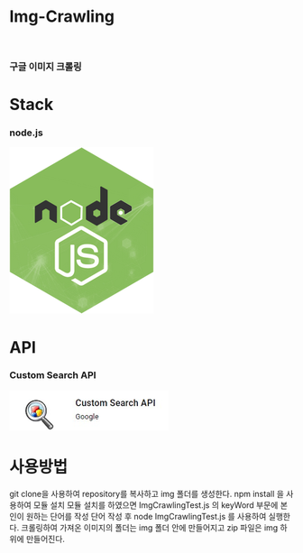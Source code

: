 # Img-Crawling

<br>
<h3>구글 이미지 크롤링</h3>

# Stack

<h3>node.js</h3>
<img src="./node.jpg">

# API

<h3>Custom Search API</h3>
<img src="./rea.jpg">

# 사용방법

<p> git clone을 사용하여 repository를 복사하고 img 폴더를 생성한다. npm install 을 사용하여 모듈 설치
모듈 설치를 하였으면 ImgCrawlingTest.js 의 keyWord 부문에 본인이 원하는 단어를 작성
단어 작성 후 node ImgCrawlingTest.js 를 사용하여 실행한다.
크롤링하여 가져온 이미지의 폴더는 img 폴더 안에 만들어지고 zip 파일은 img 하위에 만들어진다.</p>
